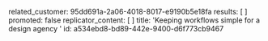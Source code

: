 related_customer: 95dd691a-2a06-4018-8017-e9190b5e18fa
results: [ ]
promoted: false
replicator_content: [ ]
title: 'Keeping workflows simple for a design agency '
id: a534ebd8-bd89-442e-9400-d6f773cb9467

